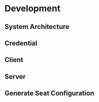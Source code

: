 # Development

## System Architecture

## Credential

## Client

## Server

## Generate Seat Configuration
